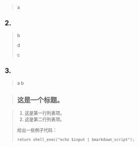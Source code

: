 

> a
>

## 2.
> b
>
> d
>
> c

## 3.
>  a
b
>

> ## 这是一个标题。
>

> 1.   这是第一行列表项。
> 2.   这是第二行列表项。
> 
> 给出一些例子代码：
> 
>     return shell_exec("echo $input | $markdown_script");